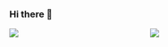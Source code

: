 ### Hi there 👋

<div style="display: flex;width:100%;justify-content: space-between;"> 
  <img style="flex: 1;"  src="https://github-readme-stats.vercel.app/api?username=wuwb&show_icons=true" />
  <img style="flex: 1;"  src="https://github-readme-stats.vercel.app/api/top-langs/?username=wuwb&layout=compact" />
</div>

<!--
**wuwb/wuwb** is a ✨ _special_ ✨ repository because its `README.md` (this file) appears on your GitHub profile.

Here are some ideas to get you started:

- 🔭 I’m currently working on ...
- 🌱 I’m currently learning ...
- 👯 I’m looking to collaborate on ...
- 🤔 I’m looking for help with ...
- 💬 Ask me about ...
- 📫 How to reach me: ...
- 😄 Pronouns: ...
- ⚡ Fun fact: ...
-->
